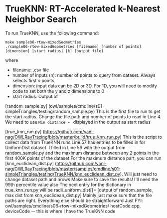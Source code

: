 # TrueKNN: RT-Accelerated k-Nearest Neighbor Search
To run TrueKNN, use the following command:
```
make sample06-rtow-mixedGeometries
./sample06-rtow-mixedGeometries [filename] [number of points] [dimension] [start radius] [k] [output file]
```
where
- filename: .csv file
- number of inputs (n): number of points to query from dataset. Always selects first *n* points
- dimension: input data can be 2D or 3D. For 1D, you will need to modify code to set both the y and z dimensions to 0 
- start radius: Output of


[random_sample.py] (owl/samples/cmdline/s01-simpleTriangles/testing/random_sample.py)
This is the first file to run to get the start radius.
Change the file path and number of points to read in Line 4.
We need to use `Min distance = ` displayed in the output as start radius

[true_knn_run.py] (https://github.com/vani-nag/OWLRayTracing/blob/master/build/true_knn_run.py)
This is the script to collect data from TrueKNN runs
Line 57 has entries to be filled in for UniformDist dataset.
I filled in Line 59 with the output from random_sample.py and the maximum distance between any 2 points in the first 400K points of the dataset
For the maximum distance part, you can run [knn_euclidean_dist.py] (https://github.com/vani-nag/OWLRayTracing/blob/master/samples/cmdline/s01-simpleTriangles/testing/TrueKNN/knn_euclidean_dist.py). Will just need to change dataset path and nrows
Make sure to save the results! I'll need the 99th percentile value also
The next entry for the dictionary in true_knn_run.py will be radii_uniform_dist[]=  [output of random_sample, max dist from knn_euclidean_dist.py]
Mainly just make sure that the file paths are right. Everything else should be straightforward
Just FYI:
owl/samples/cmdline/s06-rtow-mixedGeometries/
hostCode.cpp, deviceCode --  this is where I have the TrueKNN code